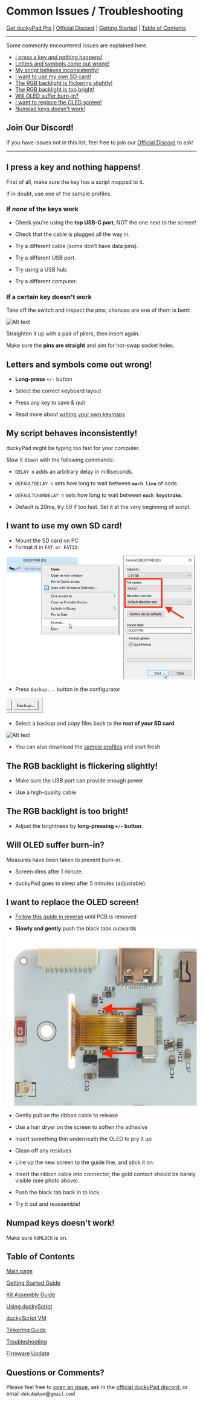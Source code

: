 # Common Issues / Troubleshooting

[Get duckyPad Pro](https://www.tindie.com/products/37399/) | [Official Discord](https://discord.gg/4sJCBx5) | [Getting Started](./getting_started.md) | [Table of Contents](#table-of-contents)

----

Some commonly encountered issues are explained here.

- [I press a key and nothing happens!](#i-press-a-key-and-nothing-happens)
- [Letters and symbols come out wrong!](#letters-and-symbols-come-out-wrong)
- [My script behaves inconsistently!](#my-script-behaves-inconsistently)
- [I want to use my own SD card!](#i-want-to-use-my-own-sd-card)
- [The RGB backlight is flickering slightly!](#the-rgb-backlight-is-flickering-slightly)
- [The RGB backlight is too bright!](#the-rgb-backlight-is-too-bright)
- [Will OLED suffer burn-in?](#will-oled-suffer-burn-in)
- [I want to replace the OLED screen!](#i-want-to-replace-the-oled-screen)
- [Numpad keys doesn't work!](#numpad-keys-doesnt-work)

## Join Our Discord!

If you have issues not in this list, feel free to join our [Official Discord](https://discord.gg/4sJCBx5) to ask!

----

## I press a key and nothing happens!

First of all, make sure the key has a script mapped to it.

If in doubt, use one of the sample profiles.

### If *none* of the keys work

* Check you're using the **top USB-C port**, NOT the one next to the screen!

* Check that the cable is plugged all the way in.

* Try a different cable (some don't have data pins).

* Try a different USB port.

* Try using a USB hub.

* Try a different computer.

### If a certain key doesn't work

Take off the switch and inspect the pins, chances are one of them is bent:

![Alt text](../resources/photos/trouble/bent.jpg)

Straighten it up with a pair of pliers, then insert again.

Make sure the **pins are straight** and aim for hot-swap socket holes.

## Letters and symbols come out wrong!

* **Long-press** `+/-` button

* Select the correct keyboard layout

* Press any key to save & quit

* Read more about [writing your own keymaps](https://github.com/dekuNukem/duckyPad/blob/master/keymap_instructions.md)

## My script behaves inconsistently!

duckyPad might be typing too fast for your computer.

Slow it down with the following commands:

* `DELAY n` adds an arbitrary delay in milliseconds.

* `DEFAULTDELAY n` sets how long to wait between **`each line`** of code.

* `DEFAULTCHARDELAY n` sets how long to wait between **`each keystroke`**.

* Default is 20ms, try 50 if too fast. Set it at the very beginning of script.

## I want to use my own SD card!

* Mount the SD card on PC
* Format it in `FAT or FAT32`:

![Alt text](../resources/photos/trouble/sd_format.png)

* Press `Backup...` button in the configurator

![Alt text](../resources/photos/trouble/backup.png)

* Select a backup and copy files back to the **root of your SD card**

![Alt text](../resources/photos/trouble/sample_pf.png)

* You can also download the [sample profiles](../resources/sample_profiles/sample_profiles.zip) and start fresh

## The RGB backlight is flickering slightly!

* Make sure the USB port can provide enough power

* Use a high-quality cable

## The RGB backlight is too bright!

* Adjust the brightness by **long-pressing `+/-` button**.

## Will OLED suffer burn-in?

Measures have been taken to prevent burn-in.

* Screen dims after 1 minute.

* duckyPad goes to sleep after 5 minutes (adjustable).

## I want to replace the OLED screen!

* [Follow this guide in reverse](troubleshooting.md) until PCB is removed

* **Slowly and gently** push the black tabs outwards

![Alt text](../resources/photos/trouble/oled.jpeg)

* Gently pull on the ribbon cable to release

* Use a hair dryer on the screen to soften the adhesive

* Insert something thin underneath the OLED to pry it up

* Clean off any residues 

* Line up the new screen to the guide line, and stick it on.

* Insert the ribbon cable into connector, the gold contact should be barely visible (see photo above).

* Push the black tab back in to lock.

* Try it out and reassemble!

## Numpad keys doesn't work!

Make sure `NUMLOCK` is on.

## Table of Contents

[Main page](../README.md)

[Getting Started Guide](getting_started.md)

[Kit Assembly Guide](kit_assembly.md)

[Using duckyScript](duckyscript_info.md)

[duckyScript VM](bytecode_vm.md)

[Tinkering Guide](tinkering_guide.md)

[Troubleshooting](troubleshooting.md)

[Firmware Update](fw_update.md)

## Questions or Comments?

Please feel free to [open an issue](https://github.com/dekuNukem/duckypad-pro/issues), ask in the [official duckyPad discord](https://discord.gg/4sJCBx5), or email `dekuNukem`@`gmail`.`com`!